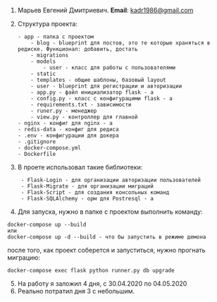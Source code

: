 1. Марьев Евгений Дмитриевич. **Email**: kadr1986@gmail.com
2.  Структура проекта:
        
        - app - папка с проектом
            - blog - blueprint для постов, это те которые храняться в редиске. Функционал: добавить, достать
            - migrations
            - models
                - user - класс для работы с пользователями
            - static
            - templates - общие шаблоны, базовый layout
            - user - blueprint для регистрации и авторизации
            - app.py - файл инициализатор flask - а
            - config.py - класс с конфигурацими flask - а
            - requirements.txt - зависимости
            - runer.py - менеджер
            - view.py - контроллер для главной  
        - nginx - конфиг для nginx - а
        - redis-data - конфиг для редиса
        - .env - конфигурации для докера
        - .gitignore
        - docker-compose.yml
        - Dockerfile
3. В проете использовал такие библиотеки:
        
        - Flask-Login - для организации авторизации пользователей
        - Flask-Migrate - для организации миграций 
        - Flask-Script - для создания консольных команд
        - Flask-SQLAlchemy - орм для Postresql - а
4. Для запуска, нужно в папке с проектом выполнить команду:
```shell script
docker-compose up --build
или
docker-compose up -d --build - что бы запустить в режиме демона
```
после того, как проект соберется и запуститься, нужно прогнать миграцию:
```shell script
docker-compose exec flask python runner.py db upgrade
```

5. На работу я заложил 4 дня, с 30.04.2020 по 04.05.2020
6. Реально потратил дня 3 с небольшим.
